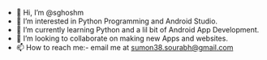 - 👋 Hi, I’m @sghoshm
- 👀 I’m interested in Python Programming and Android Studio.
- 🌱 I’m currently learning Python and a lil bit of Android App Development.
- 💞️ I’m looking to collaborate on making new Apps and websites.
- 📫 How to reach me:- email me at sumon38.sourabh@gmail.com
